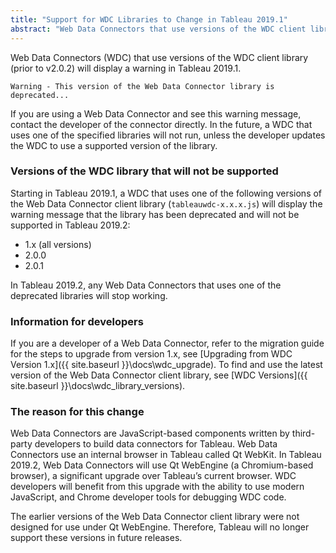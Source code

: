 ```yaml
---
title: "Support for WDC Libraries to Change in Tableau 2019.1"
abstract: "Web Data Connectors that use versions of the WDC client library (prior to v2.0.2) will display a warning in Tableau 2019.1. In a future release of Tableau, those WDCs will not run unless they have been updated."
---
```


Web Data Connectors (WDC) that use versions of the WDC client library (prior to v2.0.2) will display a warning in Tableau 2019.1.

`Warning - This version of the Web Data Connector library is deprecated...`

If you are using a Web Data Connector and see this warning message, contact the developer of the connector directly. In the future, a WDC that uses one of the specified libraries will not run, unless the developer updates the WDC to use a supported version of the library.

### Versions of the WDC library that will not be supported

Starting in Tableau 2019.1, a WDC that uses one of the following versions of the Web Data Connector client library (`tableauwdc-x.x.x.js`) will display the warning message that the library has been deprecated and will not be supported in Tableau 2019.2:

- 1.x (all versions)
- 2.0.0
- 2.0.1

In Tableau 2019.2, any Web Data Connectors that uses one of the deprecated libraries will stop working.

### Information for developers

 If you are a developer of a Web Data Connector, refer to the migration guide for the steps to upgrade from version 1.x, see [Upgrading from WDC Version 1.x]({{ site.baseurl }}\docs\wdc_upgrade). To find and use the latest version of the Web Data Connector client library, see [WDC Versions]({{ site.baseurl }}\docs\wdc_library_versions).

### The reason for this change

Web Data Connectors are JavaScript-based components written by third-party developers to build data connectors for Tableau. Web Data Connectors use an internal browser in Tableau called Qt WebKit. In Tableau 2019.2, Web Data Connectors will use Qt WebEngine (a Chromium-based browser), a significant upgrade over Tableau’s current browser. WDC developers will benefit from this upgrade with the ability to use modern JavaScript, and Chrome developer tools for debugging WDC code.

The earlier versions of the Web Data Connector client library were not designed for use under Qt WebEngine. Therefore, Tableau will no longer support these versions in future releases.
